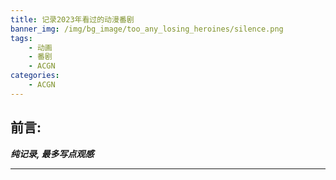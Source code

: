 ```yaml
---
title: 记录2023年看过的动漫番剧
banner_img: /img/bg_image/too_any_losing_heroines/silence.png
tags: 
    - 动画
    - 番剧
    - ACGN
categories: 
    - ACGN
---
```


## 前言:
***纯记录, 最多写点观感***

***